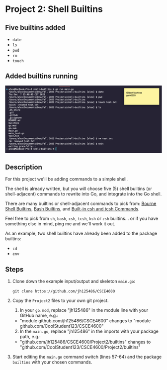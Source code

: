 # Project 2: Shell Builtins

## Five builtins added

-   `date`
-   `ls`
-   `pwd`
-   `rm`
-   `touch`

## Added builtins running

![](https://github.com/gAlexander77/shell-builtins/blob/main/Screenshots/program-running.png)

## Description

For this project we'll be adding commands to a simple shell.

The shell is already written, but you will choose five (5) shell builtins (or shell-adjacent) commands to rewrite into Go, and integrate into the Go shell.

There are many builtins or shell-adjacent commands to pick from:
[Bourne Shell Builtins](https://www.gnu.org/software/bash/manual/html_node/Bourne-Shell-Builtins.html),
[Bash Builtins](https://www.gnu.org/software/bash/manual/html_node/Bash-Builtins.html,), and
[Built-in csh and tcsh Commands](https://docstore.mik.ua/orelly/linux/lnut/ch08_09.htm).

Feel free to pick from `sh`, `bash`, `csh`, `tcsh`, `ksh` or `zsh` builtins... or if you have something else in mind, ping me and we'll work it out.

As an example, two shell builtins have already been added to the package builtins:

-   `cd`
-   `env`

## Steps

1. Clone down the example input/output and skeleton `main.go`:

    `git clone https://github.com/jh125486/CSCE4600`

2. Copy the `Project2` files to your own git project.

    1. In your `go.mod`, replace "jh125486" in the module line with your GitHub name, e.g.:

    - "module github.com/jh125486/CSCE4600" changes to "module github.com/CoolStudent123/CSCE4600"

    2. In the `main.go`, replace "jh125486" in the imports with your package path, e.g.:

    - "github.com/jh125486/CSCE4600/Project2/builtins" changes to "github.com/CoolStudent123/CSCE4600/Project2/builtins"

3. Start editing the `main.go` command switch (lines 57-64) and the package `builtins` with your chosen commands.
